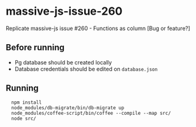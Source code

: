 # massive-js-issue-260

Replicate massive-js issue #260 - Functions as column [Bug or feature?]

## Before running

- Pg database should be created locally
- Database credentials should be edited on `database.json`

## Running

```
  npm install
  node_modules/db-migrate/bin/db-migrate up
  node_modules/coffee-script/bin/coffee --compile --map src/
  node src/
```
